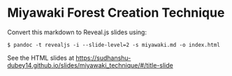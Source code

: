 # Miyawaki Forest Creation Technique

Convert this markdown to Reveal.js slides using:

```
$ pandoc -t revealjs -i --slide-level=2 -s miyawaki.md -o index.html
```

See the HTML slides at https://sudhanshu-dubey14.github.io/slides/miyawaki_technique/#/title-slide 
